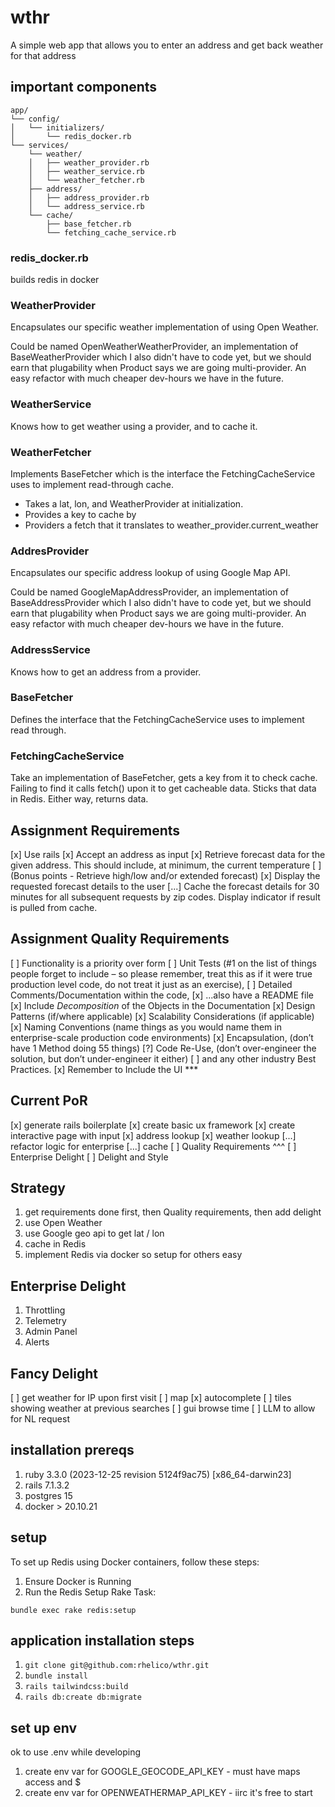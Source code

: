 # wthr
A simple web app that allows you to enter an address and get back weather for that address

## important components
```
app/
└── config/
│   └── initializers/
│       └── redis_docker.rb
└── services/
    └── weather/
    │   ├── weather_provider.rb
    │   ├── weather_service.rb
    │   └── weather_fetcher.rb
    ├── address/
    │   ├── address_provider.rb
    │   └── address_service.rb
    └── cache/
        ├── base_fetcher.rb
        └── fetching_cache_service.rb
```
### redis_docker.rb
builds redis in docker

### WeatherProvider
Encapsulates our specific weather implementation of using Open Weather.  

Could be named OpenWeatherWeatherProvider, an implementation of BaseWeatherProvider which I also didn't have to code yet, but we should earn that plugability when Product says we are going multi-provider.  An easy refactor with much cheaper dev-hours we have in the future.  

### WeatherService
Knows how to get weather using a provider, and to cache it.

### WeatherFetcher
Implements BaseFetcher which is the interface the FetchingCacheService uses to implement read-through cache.  
- Takes a lat, lon, and WeatherProvider at initialization.
- Provides a key to cache by
- Providers a fetch that it translates to weather_provider.current_weather

### AddresProvider
Encapsulates our specific address lookup of using Google Map API.

Could be named GoogleMapAddressProvider, an implementation of BaseAddressProvider which I also didn't have to code yet, but we should earn that plugability when Product says we are going multi-provider.  An easy refactor with much cheaper dev-hours we have in the future. 

### AddressService
Knows how to get an address from a provider.

### BaseFetcher
Defines the interface that the FetchingCacheService uses to implement read through.  

### FetchingCacheService
Take an implementation of BaseFetcher, gets a key from it to check cache.  Failing to find it calls fetch() upon it to get cacheable data.  Sticks that data in Redis.  Either way, returns data.


## Assignment Requirements
[x] Use rails
[x] Accept an address as input
[x] Retrieve forecast data for the given address. This should include, at minimum, the current temperature 
[ ] (Bonus points - Retrieve high/low and/or extended forecast)
[x] Display the requested forecast details to the user
[...] Cache the forecast details for 30 minutes for all subsequent requests by zip codes. Display indicator if result is pulled from cache.


## Assignment Quality Requirements
[ ] Functionality is a priority over form
[ ] Unit Tests (#1 on the list of things people forget to include – so please remember, treat this as if it were true production level code, do not treat it just as an exercise),
[ ] Detailed Comments/Documentation within the code, 
[x] ...also have a README file
[x] Include *Decomposition* of the Objects in the Documentation
[x] Design Patterns (if/where applicable)
[x] Scalability Considerations (if applicable)
[x] Naming Conventions (name things as you would name them in enterprise-scale production code environments)
[x] Encapsulation, (don’t have 1 Method doing 55 things)
[?] Code Re-Use, (don’t over-engineer the solution, but don’t under-engineer it either)
[ ] and any other industry Best Practices.
[x] Remember to Include the UI ***

## Current PoR
[x] generate rails boilerplate
[x] create basic ux framework
[x] create interactive page with input
[x] address lookup
[x] weather lookup
[...] refactor logic for enterprise
[...] cache
[ ] Quality Requirements ^^^
[ ] Enterprise Delight
[ ] Delight and Style

## Strategy
1. get requirements done first, then Quality requirements, then add delight
1. use Open Weather 
1. use Google geo api to get lat / lon 
1. cache in Redis  
1. implement Redis via docker so setup for others easy

## Enterprise Delight

1. Throttling
1. Telemetry
1. Admin Panel
1. Alerts

## Fancy Delight

[ ] get weather for IP upon first visit
[ ] map
[x] autocomplete
[ ] tiles showing weather at previous searches
[ ] gui browse time
[ ] LLM to allow for NL request

## installation prereqs
1. ruby 3.3.0 (2023-12-25 revision 5124f9ac75) [x86_64-darwin23]
1. rails 7.1.3.2
1. postgres 15
1. docker > 20.10.21

## setup 

To set up Redis using Docker containers, follow these steps:

1. Ensure Docker is Running
2. Run the Redis Setup Rake Task:
```
bundle exec rake redis:setup
```

## application installation steps

1. `git clone git@github.com:rhelico/wthr.git`
1. `bundle install`
1. `rails tailwindcss:build` 
1. `rails db:create db:migrate`

## set up env
ok to use .env while developing 
1. create env var for GOOGLE_GEOCODE_API_KEY - must have maps access and $
1. create env var for OPENWEATHERMAP_API_KEY - iirc it's free to start



